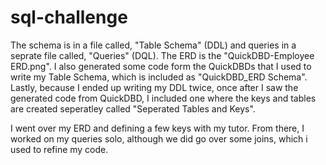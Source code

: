 # sql-challenge

The schema is in a file called, "Table Schema" (DDL) and queries in a seprate file called, "Queries" (DQL). The ERD is the "QuickDBD-Employee ERD.png". I also generated some code form the QuickDBDs that I used to write my Table Schema, which is included as "QuickDBD_ERD Schema". Lastly, because I ended up writing my DDL twice, once after I saw the generated code from QuickDBD, I included one where the keys and tables are created seperatley called "Seperated Tables and Keys".

I went over my ERD and defining a few keys with my tutor. From there, I worked on my queries solo, although we did go over some joins, which i used to refine my code.
